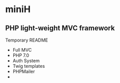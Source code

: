 # miniH
## PHP light-weight MVC framework

Temporary README 

- Full MVC
- PHP 7.0
- Auth System
- Twig templates
- PHPMailer
- 
